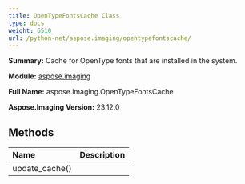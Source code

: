 ```yaml
---
title: OpenTypeFontsCache Class
type: docs
weight: 6510
url: /python-net/aspose.imaging/opentypefontscache/
---
```


**Summary:** Cache for OpenType fonts that are installed in the system.

**Module:** [aspose.imaging](/imaging/python-net/aspose.imaging/)

**Full Name:** aspose.imaging.OpenTypeFontsCache

**Aspose.Imaging Version:** 23.12.0

## **Methods**
| **Name** | **Description** |
| :- | :- |
| update_cache() | <inheritdoc cref="M:Aspose.Imaging.FontParsing.OpenType.Serialization.OpenTypeInfoCacheProcessor.UpdateFontsCache(bool)" /> |


